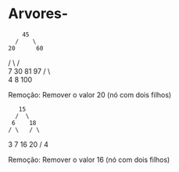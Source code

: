 # Arvores-
        45
      /    \
    20      60
   /  \    /  \
  7   30  81  97
 / \        \
4   8       100

Remoção: Remover o valor 20 (nó com dois filhos)

       15
      /  \
     6    18
    / \   / \
   3   7 16  20
           /
          4

Remoção: Remover o valor 16 (nó com dois filhos)

